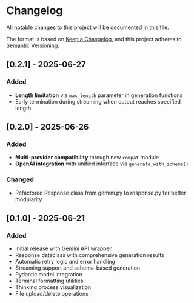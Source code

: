 # Changelog

All notable changes to this project will be documented in this file.

The format is based on [Keep a Changelog](https://keepachangelog.com/en/1.0.0/),
and this project adheres to [Semantic Versioning](https://semver.org/spec/v2.0.0.html).

## [0.2.1] - 2025-06-27

### Added
- **Length limitation** via `max_length` parameter in generation functions
- Early termination during streaming when output reaches specified length

## [0.2.0] - 2025-06-26

### Added
- **Multi-provider compatibility** through new `compat` module
- **OpenAI integration** with unified interface via `generate_with_schema()`

### Changed
- Refactored Response class from gemini.py to response.py for better modularity

## [0.1.0] - 2025-06-21

### Added
- Initial release with Gemini API wrapper
- Response dataclass with comprehensive generation results
- Automatic retry logic and error handling
- Streaming support and schema-based generation
- Pydantic model integration
- Terminal formatting utilities
- Thinking process visualization
- File upload/delete operations
